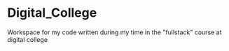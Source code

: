 # Digital_College
Workspace for my code written during my time in the "fullstack" course at digital college
